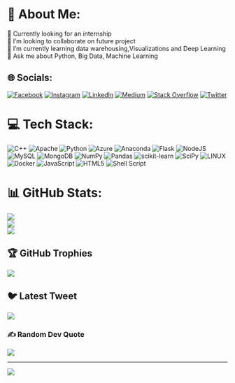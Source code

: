 # 💫 About Me:
🔭 Currently looking for an internship<br>👯 I’m looking to collaborate on future project<br>🌱 I’m currently learning data warehousing,Visualizations and Deep Learning <br>💬 Ask me about Python, Big Data, Machine Learning


## 🌐 Socials:
[![Facebook](https://img.shields.io/badge/Facebook-%231877F2.svg?logo=Facebook&logoColor=white)](https://facebook.com/FaizanUlHaq) [![Instagram](https://img.shields.io/badge/Instagram-%23E4405F.svg?logo=Instagram&logoColor=white)](https://instagram.com/faizanulhaq264) [![LinkedIn](https://img.shields.io/badge/LinkedIn-%230077B5.svg?logo=linkedin&logoColor=white)](https://linkedin.com/in/faizan-u-51a28b13a) [![Medium](https://img.shields.io/badge/Medium-12100E?logo=medium&logoColor=white)](https://medium.com/@faizan.official262) [![Stack Overflow](https://img.shields.io/badge/-Stackoverflow-FE7A16?logo=stack-overflow&logoColor=white)](https://stackoverflow.com/users/20983942/faizan-ul-haq) [![Twitter](https://img.shields.io/badge/Twitter-%231DA1F2.svg?logo=Twitter&logoColor=white)](https://twitter.com/Faizanulhaq_262) 

# 💻 Tech Stack:
![C++](https://img.shields.io/badge/c++-%2300599C.svg?style=flat&logo=c%2B%2B&logoColor=white) ![Apache](https://img.shields.io/badge/apache-%23D42029.svg?style=flat&logo=apache&logoColor=white) ![Python](https://img.shields.io/badge/python-3670A0?style=flat&logo=python&logoColor=ffdd54) ![Azure](https://img.shields.io/badge/azure-%230072C6.svg?style=flat&logo=azure-devops&logoColor=white) ![Anaconda](https://img.shields.io/badge/Anaconda-%2344A833.svg?style=flat&logo=anaconda&logoColor=white) ![Flask](https://img.shields.io/badge/flask-%23000.svg?style=flat&logo=flask&logoColor=white) ![NodeJS](https://img.shields.io/badge/node.js-6DA55F?style=flat&logo=node.js&logoColor=white) ![MySQL](https://img.shields.io/badge/mysql-%2300f.svg?style=flat&logo=mysql&logoColor=white) ![MongoDB](https://img.shields.io/badge/MongoDB-%234ea94b.svg?style=flat&logo=mongodb&logoColor=white) ![NumPy](https://img.shields.io/badge/numpy-%23013243.svg?style=flat&logo=numpy&logoColor=white) ![Pandas](https://img.shields.io/badge/pandas-%23150458.svg?style=flat&logo=pandas&logoColor=white) ![scikit-learn](https://img.shields.io/badge/scikit--learn-%23F7931E.svg?style=flat&logo=scikit-learn&logoColor=white) ![SciPy](https://img.shields.io/badge/SciPy-%230C55A5.svg?style=flat&logo=scipy&logoColor=%white) ![LINUX](https://img.shields.io/badge/Linux-FCC624?style=flat&logo=linux&logoColor=black) ![Docker](https://img.shields.io/badge/docker-%230db7ed.svg?style=flat&logo=docker&logoColor=white) ![JavaScript](https://img.shields.io/badge/javascript-%23323330.svg?style=flat&logo=javascript&logoColor=%23F7DF1E) ![HTML5](https://img.shields.io/badge/html5-%23E34F26.svg?style=flat&logo=html5&logoColor=white) ![Shell Script](https://img.shields.io/badge/shell_script-%23121011.svg?style=flat&logo=gnu-bash&logoColor=white)
# 📊 GitHub Stats:
![](https://github-readme-stats.vercel.app/api?username=FaizanUlHaq262&theme=nightowl&hide_border=false&include_all_commits=false&count_private=false)<br/>
![](https://github-readme-streak-stats.herokuapp.com/?user=FaizanUlHaq262&theme=nightowl&hide_border=false)<br/>
![](https://github-readme-stats.vercel.app/api/top-langs/?username=FaizanUlHaq262&theme=nightowl&hide_border=false&include_all_commits=false&count_private=false&layout=compact)

## 🏆 GitHub Trophies
![](https://github-profile-trophy.vercel.app/?username=FaizanUlHaq262&theme=discord&no-frame=false&no-bg=false&margin-w=4)

## 🐦 Latest Tweet
[![](https://gtce.itsvg.in/api?username=Faizanulhaq_262)](https://github.com/VishwaGauravIn/github-twitter-card-embed)

### ✍️ Random Dev Quote
![](https://quotes-github-readme.vercel.app/api?type=horizontal&theme=merko)

---
[![](https://visitcount.itsvg.in/api?id=FaizanUlHaq262&icon=5&color=1)](https://visitcount.itsvg.in)

